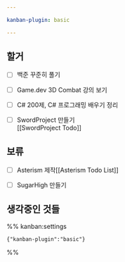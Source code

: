 ```yaml
---

kanban-plugin: basic

---
```


## 할거

- [ ] 백준 꾸준히 풀기
- [ ] Game.dev 3D Combat 강의 보기
- [ ] C# 200제, C# 프로그래밍 배우기 정리
- [ ] SwordProject 만들기<br>[[SwordProject Todo]]


## 보류

- [ ] Asterism 제작[[Asterism Todo List]]
- [ ] SugarHigh 만들기


## 생각중인 것들





%% kanban:settings
```
{"kanban-plugin":"basic"}
```
%%